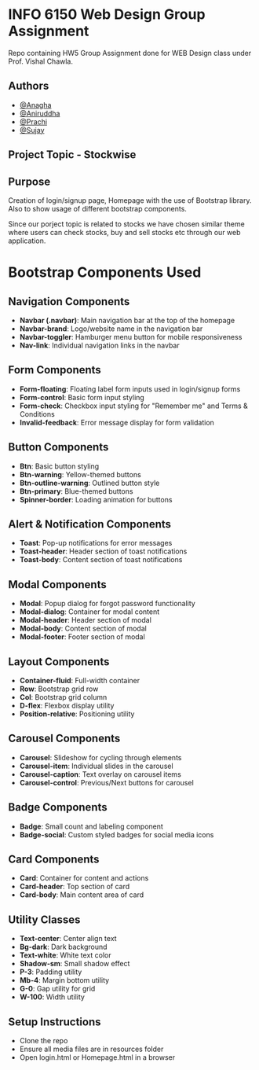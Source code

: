 
# INFO 6150 Web Design Group Assignment

Repo containing HW5 Group Assignment done for WEB Design class under Prof. Vishal Chawla.

## Authors

- [@Anagha](https://github.com/anaghavinodgodbole)
- [@Aniruddha](https://github.com/Aniruddhachitte26)
- [@Prachi](https://github.com/pradhanprac)
- [@Sujay](https://github.com/sujay-s-n)


## Project Topic - Stockwise


## Purpose

Creation of login/signup page, Homepage with the use of Bootstrap library. Also to show usage of different bootstrap components.

Since our porject topic is related to stocks we have chosen similar theme where users can check stocks, buy and sell stocks etc through our web application.



# Bootstrap Components Used

## Navigation Components
- **Navbar (.navbar)**: Main navigation bar at the top of the homepage
- **Navbar-brand**: Logo/website name in the navigation bar
- **Navbar-toggler**: Hamburger menu button for mobile responsiveness
- **Nav-link**: Individual navigation links in the navbar

## Form Components
- **Form-floating**: Floating label form inputs used in login/signup forms
- **Form-control**: Basic form input styling
- **Form-check**: Checkbox input styling for "Remember me" and Terms & Conditions
- **Invalid-feedback**: Error message display for form validation

## Button Components
- **Btn**: Basic button styling
- **Btn-warning**: Yellow-themed buttons
- **Btn-outline-warning**: Outlined button style
- **Btn-primary**: Blue-themed buttons
- **Spinner-border**: Loading animation for buttons

## Alert & Notification Components
- **Toast**: Pop-up notifications for error messages
- **Toast-header**: Header section of toast notifications
- **Toast-body**: Content section of toast notifications

## Modal Components
- **Modal**: Popup dialog for forgot password functionality
- **Modal-dialog**: Container for modal content
- **Modal-header**: Header section of modal
- **Modal-body**: Content section of modal
- **Modal-footer**: Footer section of modal

## Layout Components
- **Container-fluid**: Full-width container
- **Row**: Bootstrap grid row
- **Col**: Bootstrap grid column
- **D-flex**: Flexbox display utility
- **Position-relative**: Positioning utility

## Carousel Components
- **Carousel**: Slideshow for cycling through elements
- **Carousel-item**: Individual slides in the carousel
- **Carousel-caption**: Text overlay on carousel items
- **Carousel-control**: Previous/Next buttons for carousel

## Badge Components
- **Badge**: Small count and labeling component
- **Badge-social**: Custom styled badges for social media icons

## Card Components
- **Card**: Container for content and actions
- **Card-header**: Top section of card
- **Card-body**: Main content area of card

## Utility Classes
- **Text-center**: Center align text
- **Bg-dark**: Dark background
- **Text-white**: White text color
- **Shadow-sm**: Small shadow effect
- **P-3**: Padding utility
- **Mb-4**: Margin bottom utility
- **G-0**: Gap utility for grid
- **W-100**: Width utility


## Setup Instructions

-  Clone the repo
-  Ensure all media files are in resources folder
-  Open login.html or Homepage.html in a browser
